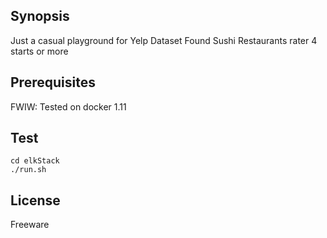 ## Synopsis

Just a casual playground for Yelp Dataset
Found Sushi Restaurants rater 4 starts or more

## Prerequisites

FWIW: Tested on docker 1.11

## Test

```
cd elkStack
./run.sh
```

## License

Freeware
